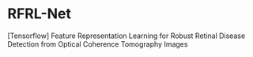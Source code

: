 # RFRL-Net
[Tensorflow] Feature Representation Learning for Robust Retinal Disease Detection from Optical Coherence Tomography Images
